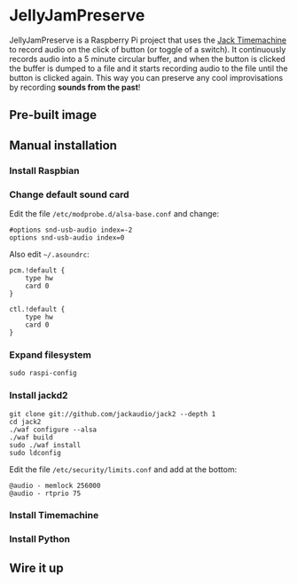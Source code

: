 # JellyJamPreserve

JellyJamPreserve is a Raspberry Pi project that uses the [Jack Timemachine](http://plugin.org.uk/timemachine/) to record audio on the click of button (or toggle of a switch). It continuously records audio into a 5 minute circular buffer, and when the button is clicked the buffer is dumped to a file and it starts recording audio to the file until the button is clicked again. This way you can preserve any cool improvisations by recording **sounds from the past**!

## Pre-built image

## Manual installation

### Install Raspbian

### Change default sound card

Edit the file `/etc/modprobe.d/alsa-base.conf` and change:

    #options snd-usb-audio index=-2
    options snd-usb-audio index=0

Also edit `~/.asoundrc`:

    pcm.!default {
        type hw
        card 0
    }
    
    ctl.!default {
        type hw
        card 0
    }

### Expand filesystem

    sudo raspi-config

### Install jackd2

    git clone git://github.com/jackaudio/jack2 --depth 1
    cd jack2
    ./waf configure --alsa
    ./waf build
    sudo ./waf install
    sudo ldconfig
    
Edit the file `/etc/security/limits.conf` and add at the bottom:

    @audio - memlock 256000
    @audio - rtprio 75

### Install Timemachine 

### Install Python

## Wire it up
